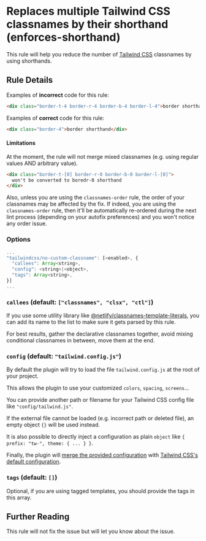 # Replaces multiple Tailwind CSS classnames by their shorthand (enforces-shorthand)

This rule will help you reduce the number of [Tailwind CSS](https://tailwindcss.com/) classnames by using shorthands.

## Rule Details

Examples of **incorrect** code for this rule:

```html
<div class="border-t-4 border-r-4 border-b-4 border-l-4">border shorthand</div>
```

Examples of **correct** code for this rule:

```html
<div class="border-4">border shorthand</div>
```

#### Limitations

At the moment, the rule will not merge mixed classnames (e.g. using regular values AND arbitrary value).

```html
<div class="border-t-[0] border-r-0 border-b-0 border-l-[0]">
  won't be converted to boredr-0 shorthand
</div>
```

Also, unless you are using the `classnames-order` rule, the order of your classnames may be affected by the fix.
If indeed, you are using the `classnames-order` rule, then it'll be automatically re-ordered during the next lint process (depending on your autofix preferences) and you won't notice any order issue.

### Options

```js
...
"tailwindcss/no-custom-classname": [<enabled>, {
  "callees": Array<string>,
  "config": <string>|<object>,
  "tags": Array<string>,
}]
...
```

### `callees` (default: `["classnames", "clsx", "ctl"]`)

If you use some utility library like [@netlify/classnames-template-literals](https://github.com/netlify/classnames-template-literals), you can add its name to the list to make sure it gets parsed by this rule.

For best results, gather the declarative classnames together, avoid mixing conditional classnames in between, move them at the end.

### `config` (default: `"tailwind.config.js"`)

By default the plugin will try to load the file `tailwind.config.js` at the root of your project.

This allows the plugin to use your customized `colors`, `spacing`, `screens`...

You can provide another path or filename for your Tailwind CSS config file like `"config/tailwind.js"`.

If the external file cannot be loaded (e.g. incorrect path or deleted file), an empty object `{}` will be used instead.

It is also possible to directly inject a configuration as plain `object` like `{ prefix: "tw-", theme: { ... } }`.

Finally, the plugin will [merge the provided configuration](https://tailwindcss.com/docs/configuration#referencing-in-java-script) with [Tailwind CSS's default configuration](https://github.com/tailwindlabs/tailwindcss/blob/master/stubs/defaultConfig.stub.js).

### `tags` (default: `[]`)

Optional, if you are using tagged templates, you should provide the tags in this array.

## Further Reading

This rule will not fix the issue but will let you know about the issue.

